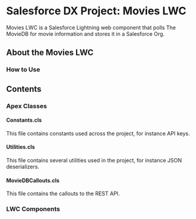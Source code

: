 # Salesforce DX Project: Movies LWC

Movies LWC is a Salesforce Lightning web component that polls The MovieDB for movie information and stores it in a Salesforce Org.

## About the Movies LWC
### How to Use

## Contents
### Apex Classes
#### Constants.cls
This file contains constants used across the project, for instance API keys.

#### Utilities.cls
This file contains several utilities used in the project, for instance JSON deserializers.

#### MovieDBCallouts.cls
This file contains the callouts to the REST API.

### LWC Components
